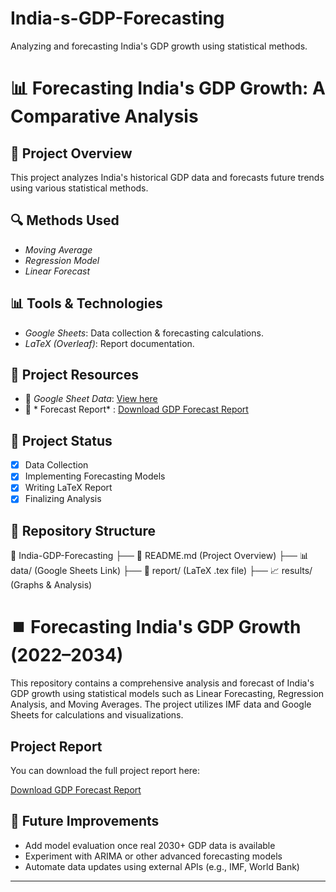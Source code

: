 # India-s-GDP-Forecasting
Analyzing and forecasting India's GDP growth using statistical methods.
# 📊 Forecasting India's GDP Growth: A Comparative Analysis  

## 📌 Project Overview  
This project analyzes India's historical GDP data and forecasts future trends using various statistical methods.  

## 🔍 Methods Used  
- *Moving Average*  
- *Regression Model*  
- *Linear Forecast*  

## 📊 Tools & Technologies  
- *Google Sheets*: Data collection & forecasting calculations.  
- *LaTeX (Overleaf)*: Report documentation.  

## 📂 Project Resources  
- 📜 *Google Sheet Data*: [View here](https://docs.google.com/spreadsheets/d/1JI72EEZ0OW1dXDUGrNq2rkyfjeINN_e_DPJ6epfPNA4/edit?usp=drivesdk)  
- 📄 * Forecast Report* : [Download GDP Forecast Report](./FORECAST_REPORT.pdf)

## 🚀 Project Status 
- [x] Data Collection  
- [x] Implementing Forecasting Models  
- [x] Writing LaTeX Report  
- [x] Finalizing Analysis  

## 📁 Repository Structure

📂 India-GDP-Forecasting
├── 📄 README.md (Project Overview)
├── 📊 data/ (Google Sheets Link)
├── 📜 report/ (LaTeX .tex file)
├── 📈 results/ (Graphs & Analysis)

# ⏹️ Forecasting India's GDP Growth (2022–2034)

This repository contains a comprehensive analysis and forecast of India's GDP growth using statistical models such as Linear Forecasting, Regression Analysis, and Moving Averages. The project utilizes IMF data and Google Sheets for calculations and visualizations.

## Project Report

You can download the full project report here:

[Download GDP Forecast Report](./FORECAST_REPORT.pdf)


## 🚀 Future Improvements
- Add model evaluation once real 2030+ GDP data is available  
- Experiment with ARIMA or other advanced forecasting models  
- Automate data updates using external APIs (e.g., IMF, World Bank)

---
